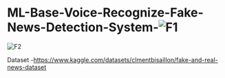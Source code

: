 # ML-Base-Voice-Recognize-Fake-News-Detection-System-![F1](https://github.com/wimz99/ML-Base-Voice-Recognize-Fake-News-Detection-System-/assets/88875969/de5b91e1-0386-49be-bbb8-56c2e18e9f5d)
![F2](https://github.com/wimz99/ML-Base-Voice-Recognize-Fake-News-Detection-System-/assets/88875969/e7c6dd83-c54b-4065-b510-ace1ed9c3b7a)

Dataset -https://www.kaggle.com/datasets/clmentbisaillon/fake-and-real-news-dataset
